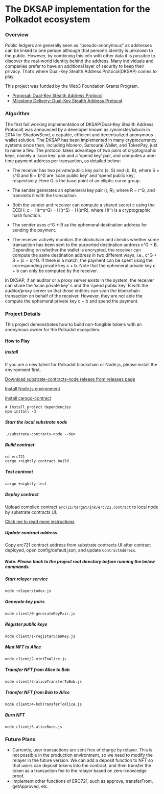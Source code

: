 # The DKSAP implementation for the Polkadot ecosystem

### Overview

Public ledgers are generally seen as “pseudo-anonymous” as addresses can be linked to one person although that person’s identity is unknown to the public. However, by combining this info with other data it is possible to discover the real-world identity behind the address. Many individuals and companies prefer to have an additional layer of security to keep their privacy. That’s where Dual-Key Stealth Address Protocol(DKSAP) comes to play.

This project was funded by the Web3 Foundation Grants Program.

* [Proposal: Dual-Key Stealth Address Protocol](https://github.com/w3f/Grants-Program/pull/997)
* [Milestone Delivery: Dual-Key Stealth Address Protocol](https://github.com/w3f/Grant-Milestone-Delivery/pull/504)


### Algorithm
The first full working implementation of DKSAP(Dual-Key Stealth Address Protocol) was announced by a developer known as rynomster/sdcoin in 2014 for ShadowSend, a capable, efficient and decentralized anonymous wallet solution. The DKSAP has been implemented in many cryptocurrency systems since then, including Monero, Samourai Wallet, and TokenPay, just to name a few. The protocol takes advantage of two pairs of cryptographic keys, namely a ‘scan key’ pair and a ‘spend key’ pair, and computes a one-time payment address per transaction, as detailed below:

* The receiver has two private/public key pairs (s, S) and (b, B), where S = s^G and B = b^G are ‘scan public key’ and ‘spend public key’, respectively. Here G is the base point of an elliptic curve group.

* The sender generates an ephemeral key pair (r, R), where R = r^G, and transmits it with the transaction.

* Both the sender and receiver can compute a shared secret c using the ECDH: c = H(r^s^G) = H(r^S) = H(s^R), where H(^) is a cryptographic hash function.

* The sender uses c^G + B as the ephemeral destination address for sending the payment.

* The receiver actively monitors the blockchain and checks whether some transaction has been sent to the purported destination address c^G + B. Depending on whether the wallet is encrypted, the receiver can compute the same destination address in two different ways, i.e., c^G + B = (c + b)^G. If there is a match, the payment can be spent using the corresponding private key c + b. Note that the ephemeral private key c + b can only be computed by the receiver.

In DKSAP, if an auditor or a proxy server exists in the system, the receiver can share the ‘scan private key’ s and the ‘spend public key’ B with the auditor/proxy server so that those entities can scan the blockchain transaction on behalf of the receiver. However, they are not able the compute the ephemeral private key c + b and spend the payment.

### Project Details
This project demonstrates how to build non-fungible tokens with an anonymous owner for the Polkadot ecosystem.

#### How to Play

##### Install
If you are a new talent for Polkadot blockchain or Node.js, please install the environment first.

[Download substrate-contracts-node release from releases page](https://github.com/paritytech/substrate-contracts-node/releases)

[Install Node.js environment](https://nodejs.org/en/download/)

[Install carogo-contract](https://github.com/paritytech/cargo-contract)

```
# Install project dependencies
npm install -d
```

##### Start the local substrate node
```
./substrate-contracts-node --dev
```

##### Build contract
```
cd erc721
cargo +nightly contract build
```

##### Test contract 
```
cargo +nightly test
```

##### Deploy contract
Upload compiled contract `erc721/target/ink/erc721.contract` to local node by substrate contracts UI.

[Click me to read more instructions](https://docs.substrate.io/tutorials/smart-contracts/first-smart-contract/#deploy-the-contract)


##### Update contract address
Copy erc721 contract address from substrate contracts UI after contract deployed, open config/default.json, and update `ContractAddress`.

##### Note: Please back to the project root directory before running the below commands.

##### Start relayer service
```
node relayer/index.js
```

##### Generate key pairs
```
node client/0-generateKeyPair.js
```

##### Register public keys
```
node client/1-registerScanKey.js
```

##### Mint NFT to Alice
```
node client/2-mintToAlice.js
```

##### Transfer NFT from Alice to Bob
```
node client/3-aliceTransferToBob.js
```

##### Transfer NFT from Bob to Alice
```
node client/4-bobTransferToAlice.js
```

##### Burn NFT
```
node client/5-aliceBurn.js
```

### Future Plans
* Currently, user transactions are sent free of charge by relayer. This is not possible in the production environment, so we need to modify the relayer in the future version. We can add a deposit function to NFT so that users can deposit tokens into the contract, and then transfer the token as a transaction fee to the relayer based on zero-knowledge proof.
* Implement other functions of ERC721, such as approve, transferFrom, getApproved, etc.
